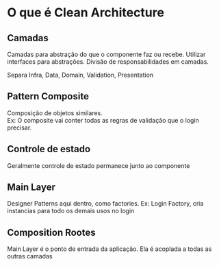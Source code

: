 # O que é Clean Architecture

## Camadas
Camadas para abstração do que o componente faz ou recebe. Utilizar interfaces para abstrações. Divisão de responsabilidades em camadas.

Separa Infra, Data, Domain, Validation, Presentation

## Pattern Composite
Composição de objetos similares. <br/>
Ex: O composite vai conter todas as regras de validação que o login precisar.

## Controle de estado
Geralmente controle de estado permanece junto ao componente

## Main Layer
Designer Patterns aqui dentro, como factories. 
Ex: Login Factory, cria instancias para todo os demais usos no login

## Composition Rootes
Main Layer é o ponto de entrada da aplicação. Ela é acoplada a todas as outras camadas